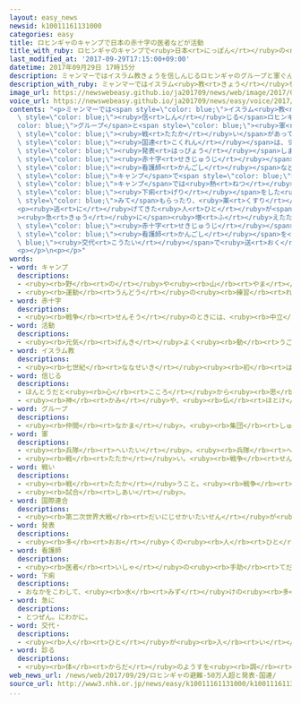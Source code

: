 ```yaml
---
layout: easy_news
newsid: k10011161131000
categories: easy
title: ロヒンギャのキャンプで日本の赤十字の医者などが活動
title_with_ruby: ロヒンギャのキャンプで<ruby>日本<rt>にっぽん</rt></ruby>の<ruby>赤十字<rt>せきじゅうじ</rt></ruby>の<ruby>医者<rt>いしゃ</rt></ruby>などが<ruby>活動<rt>かつどう</rt></ruby>
last_modified_at: '2017-09-29T17:15:00+09:00'
datetime: 2017年09月29日 17時15分
description: ミャンマーではイスラム教きょうを信しんじるロヒンギャのグループと軍ぐんなどの戦たたかいがあって、大勢おおぜいのロヒンギャの人ひとたちが隣となりのバングラデシュに逃にげています。
description_with_ruby: ミャンマーではイスラム<ruby>教<rt>きょう</rt></ruby>を<ruby>信<rt>しん</rt></ruby>じるロヒンギャのグループと<ruby>軍<rt>ぐん</rt></ruby>などの<ruby>戦<rt>たたか</rt></ruby>いがあって、<ruby>大勢<rt>おおぜい</rt></ruby>のロヒンギャの<ruby>人<rt>ひと</rt></ruby>たちが<ruby>隣<rt>となり</rt></ruby>のバングラデシュに<ruby>逃<rt>に</rt></ruby>げています。
image_url: https://newswebeasy.github.io/ja201709/news/web/image/2017/09/29/k10011161131000.jpg
voice_url: https://newswebeasy.github.io/ja201709/news/easy/voice/2017/09/29/k10011161131000.mp3
contents: "<p>ミャンマーでは<span style=\"color: blue;\">イスラム<ruby>教<rt>きょう</rt></ruby></span>を<span\
  \ style=\"color: blue;\"><ruby>信<rt>しん</rt></ruby>じる</span>ロヒンギャの<span style=\"\
  color: blue;\">グループ</span>と<span style=\"color: blue;\"><ruby>軍<rt>ぐん</rt></ruby></span>などの<span\
  \ style=\"color: blue;\"><ruby>戦<rt>たたか</rt></ruby>い</span>があって、<ruby>大勢<rt>おおぜい</rt></ruby>のロヒンギャの<ruby>人<rt>ひと</rt></ruby>たちが<ruby>隣<rt>となり</rt></ruby>のバングラデシュに<ruby>逃<rt>に</rt></ruby>げています。<span\
  \ style=\"color: blue;\"><ruby>国連<rt>こくれん</rt></ruby></span>は、９<ruby>月<rt>がつ</rt></ruby>２８<ruby>日<rt>にち</rt></ruby>までにバングラデシュに<ruby>逃<rt>に</rt></ruby>げたロヒンギャの<ruby>人<rt>ひと</rt></ruby>たちが５０<ruby>万<rt>まん</rt></ruby><ruby>人<rt>にん</rt></ruby><ruby>以上<rt>いじょう</rt></ruby>になったと<span\
  \ style=\"color: blue;\"><ruby>発表<rt>はっぴょう</rt></ruby></span>しました。</p>\n<p><ruby>日本<rt>にっぽん</rt></ruby>の<span\
  \ style=\"color: blue;\"><ruby>赤十字<rt>せきじゅうじ</rt></ruby></span>の<ruby>医者<rt>いしゃ</rt></ruby>や<span\
  \ style=\"color: blue;\"><ruby>看護師<rt>かんごし</rt></ruby></span>など１０<ruby>人<rt>にん</rt></ruby>が、ロヒンギャの<ruby>人<rt>ひと</rt></ruby>たちが<ruby>集<rt>あつ</rt></ruby>まる<span\
  \ style=\"color: blue;\">キャンプ</span>で<span style=\"color: blue;\"><ruby>活動<rt>かつどう</rt></ruby></span>しています。<span\
  \ style=\"color: blue;\">キャンプ</span>では<ruby>熱<rt>ねつ</rt></ruby>が<ruby>出<rt>で</rt></ruby>た<ruby>人<rt>ひと</rt></ruby>や<span\
  \ style=\"color: blue;\"><ruby>下痢<rt>げり</rt></ruby></span>をした<ruby>人<rt>ひと</rt></ruby>などが<ruby>大勢<rt>おおぜい</rt></ruby><ruby>集<rt>あつ</rt></ruby>まって、<ruby>医者<rt>いしゃ</rt></ruby>に<span\
  \ style=\"color: blue;\">みて</span>もらったり、<ruby>薬<rt>くすり</rt></ruby>をもらったりしていました。</p>\n\
  <p><ruby>逃<rt>に</rt></ruby>げてきた<ruby>人<rt>ひと</rt></ruby>が<span style=\"color: blue;\"\
  ><ruby>急<rt>きゅう</rt></ruby>に</span><ruby>増<rt>ふ</rt></ruby>えたため、トイレや<ruby>水<rt>みず</rt></ruby>が<ruby>足<rt>た</rt></ruby>りなくなっています。このため、<ruby>病気<rt>びょうき</rt></ruby>になる<ruby>人<rt>ひと</rt></ruby>がもっと<ruby>増<rt>ふ</rt></ruby>える<ruby>心配<rt>しんぱい</rt></ruby>があります。<ruby>日本<rt>にっぽん</rt></ruby>の<span\
  \ style=\"color: blue;\"><ruby>赤十字<rt>せきじゅうじ</rt></ruby></span>はこれから４か<ruby>月<rt>げつ</rt></ruby>ぐらいの<ruby>間<rt>あいだ</rt></ruby>、<ruby>医者<rt>いしゃ</rt></ruby>や<span\
  \ style=\"color: blue;\"><ruby>看護師<rt>かんごし</rt></ruby></span>を<span style=\"color:\
  \ blue;\"><ruby>交代<rt>こうたい</rt></ruby></span>で<ruby>送<rt>おく</rt></ruby>ろうと<ruby>考<rt>かんが</rt></ruby>えています。</p>\n\
  <p></p>\n<p></p>"
words:
- word: キャンプ
  descriptions:
  - <ruby><rb>野</rb><rt>の</rt></ruby>や<ruby><rb>山</rb><rt>やま</rt></ruby>にテントを<ruby><rb>張</rb><rt>は</rt></ruby>って<ruby><rb>生活</rb><rt>せいかつ</rt></ruby>すること。
  - <ruby><rb>運動</rb><rt>うんどう</rt></ruby>の<ruby><rb>練習</rb><rt>れんしゅう</rt></ruby>のための<ruby><rb>合宿</rb><rt>がっしゅく</rt></ruby>。
- word: 赤十字
  descriptions:
  - <ruby><rb>戦争</rb><rt>せんそう</rt></ruby>のときには、<ruby><rb>中立</rb><rt>ちゅうりつ</rt></ruby>の<ruby><rb>立場</rb><rt>たちば</rt></ruby>で、けが<ruby><rb>人</rb><rt>にん</rt></ruby>の<ruby><rb>手当</rb><rt>てあ</rt></ruby>てをし、<ruby><rb>平和</rb><rt>へいわ</rt></ruby>なときは、<ruby><rb>病気</rb><rt>びょうき</rt></ruby>の<ruby><rb>治療</rb><rt>ちりょう</rt></ruby>や<ruby><rb>災害</rb><rt>さいがい</rt></ruby>の<ruby><rb>救護</rb><rt>きゅうご</rt></ruby>を<ruby><rb>行</rb><rt>おこな</rt></ruby>う<ruby><rb>国際的</rb><rt>こくさいてき</rt></ruby>な<ruby><rb>組織</rb><rt>そしき</rt></ruby>。<ruby><rb>本部</rb><rt>ほんぶ</rt></ruby>は、スイスのジュネーブにある。<ruby><rb>赤十字社</rb><rt>せきじゅうじしゃ</rt></ruby>。
- word: 活動
  descriptions:
  - <ruby><rb>元気</rb><rt>げんき</rt></ruby>よく<ruby><rb>動</rb><rt>うご</rt></ruby>いたり、<ruby><rb>働</rb><rt>はたら</rt></ruby>いたりすること。
- word: イスラム教
  descriptions:
  - <ruby><rb>七世紀</rb><rt>ななせいき</rt></ruby><ruby><rb>初</rb><rt>はじ</rt></ruby>め、アラビアでムハンマドが<ruby><rb>始</rb><rt>はじ</rt></ruby>めた、<ruby><rb>唯一</rb><rt>ゆいいつ</rt></ruby>の<ruby><rb>神</rb><rt>かみ</rt></ruby>アッラーを<ruby><rb>信</rb><rt>しん</rt></ruby>じる<ruby><rb>宗教</rb><rt>しゅうきょう</rt></ruby>。<ruby><rb>回教</rb><rt>かいきょう</rt></ruby>。
- word: 信じる
  descriptions:
  - ほんとうだと<ruby><rb>心</rb><rt>こころ</rt></ruby>から<ruby><rb>思</rb><rt>おも</rt></ruby>う。
  - <ruby><rb>神</rb><rt>かみ</rt></ruby>や、<ruby><rb>仏</rb><rt>ほとけ</rt></ruby>を<ruby><rb>信仰</rb><rt>しんこう</rt></ruby>する。
- word: グループ
  descriptions:
  - <ruby><rb>仲間</rb><rt>なかま</rt></ruby>。<ruby><rb>集団</rb><rt>しゅうだん</rt></ruby>。
- word: 軍
  descriptions:
  - <ruby><rb>兵隊</rb><rt>へいたい</rt></ruby>。<ruby><rb>兵隊</rb><rt>へいたい</rt></ruby>の<ruby><rb>集</rb><rt>あつ</rt></ruby>まり。
  - <ruby><rb>戦</rb><rt>たたか</rt></ruby>い。<ruby><rb>戦争</rb><rt>せんそう</rt></ruby>。
- word: 戦い
  descriptions:
  - <ruby><rb>戦</rb><rt>たたか</rt></ruby>うこと。<ruby><rb>戦争</rb><rt>せんそう</rt></ruby>。<ruby><rb>争</rb><rt>あらそ</rt></ruby>い。
  - <ruby><rb>試合</rb><rt>しあい</rt></ruby>。
- word: 国際連合
  descriptions:
  - <ruby><rb>第二次世界大戦</rb><rt>だいにじせかいたいせん</rt></ruby>が<ruby><rb>終</rb><rt>お</rt></ruby>わった１９４５<ruby><rb>年</rb><rt>ねん</rt></ruby>、<ruby><rb>世界</rb><rt>せかい</rt></ruby>の<ruby><rb>平和</rb><rt>へいわ</rt></ruby>と<ruby><rb>安全</rb><rt>あんぜん</rt></ruby>を<ruby><rb>守</rb><rt>まも</rt></ruby>るために<ruby><rb>作</rb><rt>つく</rt></ruby>られた<ruby><rb>仕組</rb><rt>しく</rt></ruby>み。<ruby><rb>本部</rb><rt>ほんぶ</rt></ruby>はアメリカのニューヨークにある。<ruby><rb>国連</rb><rt>こくれん</rt></ruby>。<ruby><rb>UN</rb><rt>ユーエヌ</rt></ruby>。
- word: 発表
  descriptions:
  - <ruby><rb>多</rb><rt>おお</rt></ruby>くの<ruby><rb>人</rb><rt>ひと</rt></ruby>に<ruby><rb>広</rb><rt>ひろ</rt></ruby>く<ruby><rb>知</rb><rt>し</rt></ruby>らせること。
- word: 看護師
  descriptions:
  - <ruby><rb>医者</rb><rt>いしゃ</rt></ruby>の<ruby><rb>手助</rb><rt>てだす</rt></ruby>けや、<ruby><rb>病人</rb><rt>びょうにん</rt></ruby>の<ruby><rb>世話</rb><rt>せわ</rt></ruby>を<ruby><rb>仕事</rb><rt>しごと</rt></ruby>にしている<ruby><rb>人</rb><rt>ひと</rt></ruby>。
- word: 下痢
  descriptions:
  - おなかをこわして、<ruby><rb>水</rb><rt>みず</rt></ruby>けの<ruby><rb>多</rb><rt>おお</rt></ruby>い<ruby><rb>大便</rb><rt>だいべん</rt></ruby>が<ruby><rb>出</rb><rt>で</rt></ruby>ること。<ruby><rb>腹</rb><rt>はら</rt></ruby>くだし。
- word: 急に
  descriptions:
  - とつぜん。にわかに。
- word: 交代・
  descriptions:
  - <ruby><rb>人</rb><rt>ひと</rt></ruby>が<ruby><rb>入</rb><rt>い</rt></ruby>れかわること。かわり<ruby><rb>合</rb><rt>あ</rt></ruby>うこと。
- word: 診る
  descriptions:
  - <ruby><rb>体</rb><rt>からだ</rt></ruby>のようすを<ruby><rb>調</rb><rt>しら</rt></ruby>べる。<ruby><rb>診察</rb><rt>しんさつ</rt></ruby>する。
web_news_url: /news/web/2017/09/29/ロヒンギャの避難-50万人超と発表-国連/
source_url: http://www3.nhk.or.jp/news/easy/k10011161131000/k10011161131000.html
...
```

